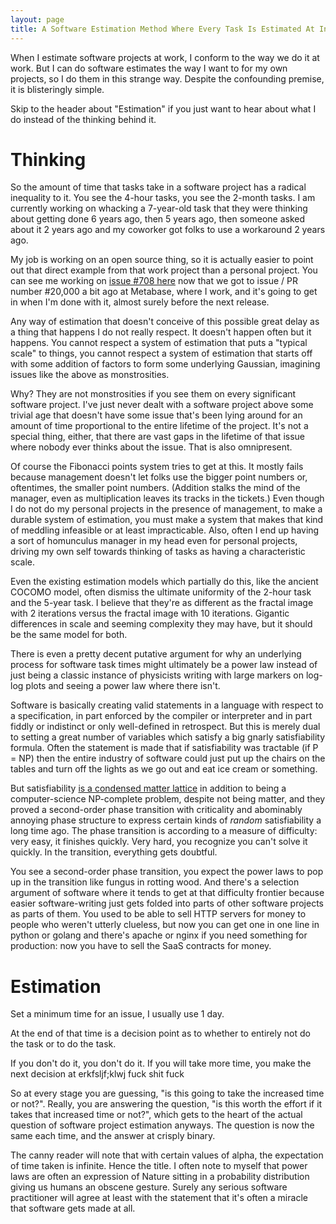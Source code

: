 ```yaml
---
layout: page
title: A Software Estimation Method Where Every Task Is Estimated At Infinite Time
---
```


When I estimate software projects at work, I conform to the way we do it at work. But I can do software estimates the way I want to for my own projects, so I do them in this strange way. Despite the confounding premise, it is blisteringly simple.

Skip to the header about "Estimation" if you just want to hear about what I do instead of the thinking behind it.

Thinking
===

So the amount of time that tasks take in a software project has a radical inequality to it. You see the 4-hour tasks, you see the 2-month tasks. I am currently working on whacking a 7-year-old task that they were thinking about getting done 6 years ago, then 5 years ago, then someone asked about it 2 years ago and my coworker got folks to use a workaround 2 years ago.

My job is working on an open source thing, so it is actually easier to point out that direct example from that work project than a personal project. You can see me working on [issue #708 here](https://github.com/metabase/metabase/issues/708) now that we got to issue / PR number #20,000 a bit ago at Metabase, where I work, and it's going to get in when I'm done with it, almost surely before the next release.

Any way of estimation that doesn't conceive of this possible great delay as a thing that happens I do not really respect. It doesn't happen often but it happens. You cannot respect a system of estimation that puts a "typical scale" to things, you cannot respect a system of estimation that starts off with some addition of factors to form some underlying Gaussian, imagining issues like the above as monstrosities.

Why? They are not monstrosities if you see them on every significant software project. I've just never dealt with a software project above some trivial age that doesn't have some issue that's been lying around for an amount of time proportional to the entire lifetime of the project. It's not a special thing, either, that there are vast gaps in the lifetime of that issue where nobody ever thinks about the issue. That is also omnipresent.

Of course the Fibonacci points system tries to get at this. It mostly fails because management doesn't let folks use the bigger point numbers or, oftentimes, the smaller point numbers. (Addition stalks the mind of the manager, even as multiplication leaves its tracks in the tickets.) Even though I do not do my personal projects in the presence of management, to make a durable system of estimation, you must make a system that makes that kind of meddling infeasible or at least impracticable. Also, often I end up having a sort of homunculus manager in my head even for personal projects, driving my own self towards thinking of tasks as having a characteristic scale.

Even the existing estimation models which partially do this, like the ancient COCOMO model, often dismiss the ultimate uniformity of the 2-hour task and the 5-year task. I believe that they're as different as the fractal image with 2 iterations versus the fractal image with 10 iterations. Gigantic differences in scale and seeming complexity they may have, but it should be the same model for both.

There is even a pretty decent putative argument for why an underlying process for software task times might ultimately be a power law instead of just being a classic instance of physicists writing with large markers on log-log plots and seeing a power law where there isn't.

Software is basically creating valid statements in a language with respect to a specification, in part enforced by the compiler or interpreter and in part fiddly or indistinct or only well-defined in retrospect. But this is merely dual to setting a great number of variables which satisfy a big gnarly satisfiability formula. Often the statement is made that if satisfiability was tractable (if P = NP) then the entire industry of software could just put up the chairs on the tables and turn off the lights as we go out and eat ice cream or something.

But satisfiability [is a condensed matter lattice](https://web.stanford.edu/~montanar/RESEARCH/book.html) in addition to being a computer-science NP-complete problem, despite not being matter, and they proved a second-order phase transition with criticality and abominably annoying phase structure to express certain kinds of _random_ satisfiability a long time ago. The phase transition is according to a measure of difficulty: very easy, it finishes quickly. Very hard, you recognize you can't solve it quickly. In the transition, everything gets doubtful.

You see a second-order phase transition, you expect the power laws to pop up in the transition like fungus in rotting wood. And there's a selection argument of software where it tends to get at that difficulty frontier because easier software-writing just gets folded into parts of other software projects as parts of them. You used to be able to sell HTTP servers for money to people who weren't utterly clueless, but now you can get one in one line in python or golang and there's apache or nginx if you need something for production: now you have to sell the SaaS contracts for money.

Estimation
===

Set a minimum time for an issue, I usually use 1 day.

At the end of that time is a decision point as to whether to entirely not do the task or to do the task.

If you don't do it, you don't do it. If you will take more time, you make the next decision at erkfsljf;klwj fuck shit fuck

So at every stage you are guessing, "is this going to take the increased time or not?". Really, you are answering the question, "is this worth the effort if it takes that increased time or not?", which gets to the heart of the actual question of software project estimation anyways. The question is now the same each time, and the answer at crisply binary.

The canny reader will note that with certain values of alpha, the expectation of time taken is infinite. Hence the title. I often note to myself that power laws are often an expression of Nature sitting in a probability distribution giving us humans an obscene gesture. Surely any serious software practitioner will agree at least with the statement that it's often a miracle that software gets made at all.
